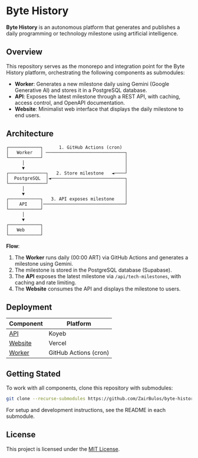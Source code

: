 # Byte History

**Byte History** is an autonomous platform that generates and publishes a daily programming or technology milestone using artificial intelligence.

## Overview

This repository serves as the monorepo and integration point for the Byte History platform, orchestrating the following components as submodules:

- **Worker**: Generates a new milestone daily using Gemini (Google Generative AI) and stores it in a PostgreSQL database.
- **API**: Exposes the latest milestone through a REST API, with caching, access control, and OpenAPI documentation.
- **Website**: Minimalist web interface that displays the daily milestone to end users.

## Architecture

```text
┌────────────┐      1. GitHub Actions (cron)
│   Worker   │ ──────────────────────────────┐
└────────────┘                               │
      │                                      │
      ▼                                      │
┌──────────────┐   2. Store milestone   ◄────┘
│  PostgreSQL  │◄────────────────────────────┐
└──────────────┘                             │
      │                                      │
      ▼                                      │
┌────────────┐   3. API exposes milestone    │
│    API     │───────────────────────────────┘
└────────────┘
      │
      ▼
┌────────────┐
│   Web      │
└────────────┘
```

**Flow**:

1. The **Worker** runs daily (00:00 ART) via GitHub Actions and generates a milestone using Gemini.
2. The milestone is stored in the PostgreSQL database (Supabase).
3. The **API** exposes the latest milestone via `/api/tech-milestones`, with caching and rate limiting.
4. The **Website** consumes the API and displays the milestone to users.

## Deployment

| Component                                                                             | Platform              |
| ------------------------------------------------------------------------------------- | --------------------- |
| [API](https://diverse-gilberta-zairbulos-952039d2.koyeb.app/swagger-ui/index.html)    | Koyeb                 |
| [Website](https://byte-history-site.vercel.app/)                                      | Vercel                |
| [Worker](https://github.com/ZairBulos/byte-history-worker/actions/workflows/main.yml) | GitHub Actions (cron) |

## Getting Stated

To work with all components, clone this repository with submodules:

```sh
git clone --recurse-submodules https://github.com/ZairBulos/byte-history.git
```

For setup and development instructions, see the README in each submodule.

## License

This project is licensed under the [MIT License](./LICENSE).

